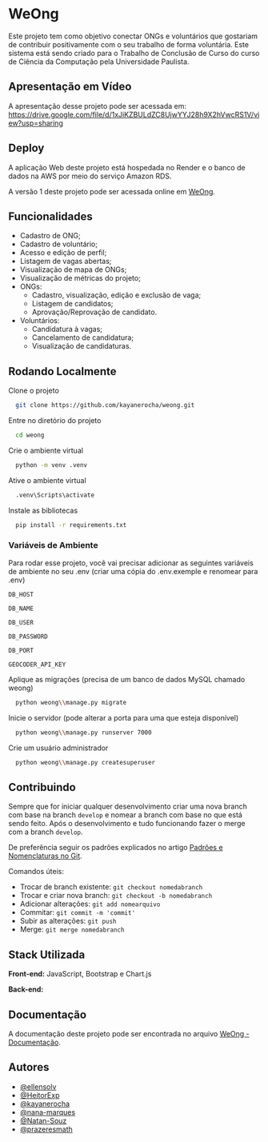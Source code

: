 
# WeOng

Este projeto tem como objetivo conectar ONGs e voluntários que gostariam de contribuir positivamente com o seu trabalho de forma voluntária. Este sistema está sendo criado para o Trabalho de Conclusão de Curso do curso de Ciência da Computação pela Universidade Paulista.

## Apresentação em Vídeo

A apresentação desse projeto pode ser acessada em: https://drive.google.com/file/d/1xJiKZBULdZC8UjwYYJ28h9X2hVwcRS1V/view?usp=sharing

## Deploy

A aplicação Web deste projeto está hospedada no Render e o banco de dados na AWS por meio do serviço Amazon RDS.

A versão 1 deste projeto pode ser acessada online em [WeOng](https://weong.onrender.com/vagas/).

## Funcionalidades
- Cadastro de ONG;
- Cadastro de voluntário;
- Acesso e edição de perfil;
- Listagem de vagas abertas;
- Visualização de mapa de ONGs;
- Visualização de métricas do projeto;
- ONGs:
  - Cadastro, visualização, edição e exclusão de vaga;
  - Listagem de candidatos;
  - Aprovação/Reprovação de candidato.
- Voluntários:
  - Candidatura à vagas;
  - Cancelamento de candidatura;
  - Visualização de candidaturas.

## Rodando Localmente

Clone o projeto

```bash
  git clone https://github.com/kayanerocha/weong.git
```

Entre no diretório do projeto

```bash
  cd weong
```

Crie o ambiente virtual

```bash
  python -m venv .venv
```

Ative o ambiente virtual

```bash
  .venv\Scripts\activate
```

Instale as bibliotecas

```bash
  pip install -r requirements.txt
```

### Variáveis de Ambiente

Para rodar esse projeto, você vai precisar adicionar as seguintes variáveis de ambiente no seu .env (criar uma cópia do .env.exemple e renomear para .env)

`DB_HOST`

`DB_NAME`

`DB_USER`

`DB_PASSWORD`

`DB_PORT`

`GEOCODER_API_KEY`

Aplique as migrações (precisa de um banco de dados MySQL chamado weong)

```bash
  python weong\\manage.py migrate
```

Inicie o servidor (pode alterar a porta para uma que esteja disponível)

```bash
  python weong\\manage.py runserver 7000
```

Crie um usuário administrador

```bash
  python weong\\manage.py createsuperuser
```


## Contribuindo

Sempre que for iniciar qualquer desenvolvimento criar uma nova branch com base na branch `develop` e nomear a branch com base no que está sendo feito. Após o desenvolvimento e tudo funcionando fazer o merge com a branch `develop`.

De preferência seguir os padrões explicados no artigo [Padrões e Nomenclaturas no Git](https://www.brunodulcetti.com/padroes-e-nomenclaturas-no-git/).

Comandos úteis:
- Trocar de branch existente: `git checkout nomedabranch`
- Trocar e criar nova branch: `git checkout -b nomedabranch`
- Adicionar alterações: `git add nomearquivo`
- Commitar: `git commit -m 'commit'`
- Subir as alterações: `git push`
- Merge: `git merge nomedabranch`





## Stack Utilizada

**Front-end:** JavaScript, Bootstrap e Chart.js

**Back-end:** 

## Documentação
A documentação deste projeto pode ser encontrada no arquivo [WeOng - Documentação](<docs/WeOng - Documentacao.pdf>).


## Autores

- [@ellensolv](https://github.com/ellensolv)
- [@HeitorExp](https://github.com/HeitorExp)
- [@kayanerocha](https://github.com/kayanerocha)
- [@nana-marques](https://github.com/nana-marques)
- [@Natan-Souz](https://github.com/Natan-Souz)
- [@prazeresmath](https://github.com/prazeresmath)

